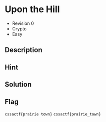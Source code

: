 # Upon the Hill
- Revision 0
- Crypto
- Easy

## Description

## Hint

## Solution

## Flag
`cssactf{prairie town}`
`cssactf{prairie_town}`
